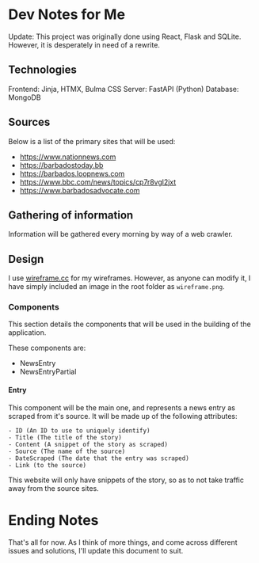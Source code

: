 # Dev Notes for Me

Update: This project was originally done using React, Flask and SQLite. However, it is desperately in need of a rewrite.

## Technologies

Frontend: Jinja, HTMX, Bulma CSS
Server: FastAPI (Python)
Database: MongoDB

## Sources

Below is a list of the primary sites that will be used:

- https://www.nationnews.com
- https://barbadostoday.bb
- https://barbados.loopnews.com
- https://www.bbc.com/news/topics/cp7r8vgl2jxt
- https://www.barbadosadvocate.com

## Gathering of information

Information will be gathered every morning by way of a web crawler.

## Design

I use [wireframe.cc](https://wireframe.cc) for my wireframes. However, as anyone can modify it, I have simply included an image in the root folder as `wireframe.png`.

### Components

This section details the components that will be used in the building of the application.

These components are:

- NewsEntry
- NewsEntryPartial

#### Entry

This component will be the main one, and represents a news entry as scraped from it's source. It will be made up of the following attributes:

    - ID (An ID to use to uniquely identify)
    - Title (The title of the story)
    - Content (A snippet of the story as scraped)
    - Source (The name of the source)
    - DateScraped (The date that the entry was scraped)
    - Link (to the source)

This website will only have snippets of the story, so as to not take traffic away from the source sites.

# Ending Notes

That's all for now. As I think of more things, and come across different issues and solutions, I'll update this document to suit.
